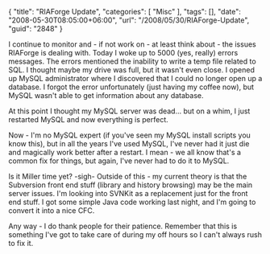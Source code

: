 {
	"title": "RIAForge Update",
	"categories": [
		"Misc"
	],
	"tags": [],
	"date": "2008-05-30T08:05:00+06:00",
	"url": "/2008/05/30/RIAForge-Update",
	"guid": "2848"
}

I continue to monitor and - if not work on - at least think about - the issues RIAForge is dealing with. Today I woke up to 5000 (yes, really) errors messages. The errors mentioned the inability to write a temp file related to SQL. I thought maybe my drive was full, but it wasn't even close. I opened up MySQL administrator where I discovered that I could no longer open up a database. I forgot the error unfortunately (just having my coffee now), but MySQL wasn't able to get information about any database.

At this point I thought my MySQL server was dead... but on a whim, I just restarted MySQL and now everything is perfect.

Now - I'm no MySQL expert (if you've seen my MySQL install scripts you know this), but in all the years I've used MySQL, I've never had it just die and magically work better after a restart. I mean - we all know that's a common fix for things, but again, I've never had to do it to MySQL.

Is it Miller time yet? -sigh- Outside of this - my current theory is that the Subversion front end stuff (library and history browsing) may be the main server issues. I'm looking into SVNKit as a replacement just for the front end stuff. I got some simple Java code working last night, and I'm going to convert it into a nice CFC.

Any way - I do thank people for their patience. Remember that this is something I've got to take care of during my off hours so I can't always rush to fix it.